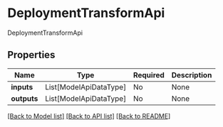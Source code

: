 # DeploymentTransformApi

DeploymentTransformApi

## Properties
Name | Type | Required | Description |
------------ | ------------- | ------------- | ------------- |
**inputs** | List[ModelApiDataType] | No | None |
**outputs** | List[ModelApiDataType] | No | None |


[[Back to Model list]](../../README.md#documentation-for-models) [[Back to API list]](../../README.md#documentation-for-api-endpoints) [[Back to README]](../../README.md)
